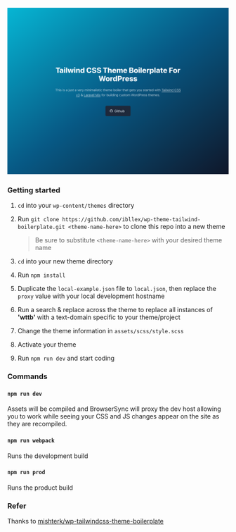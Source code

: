 <p align="center">
    <img src="./screenshot.png" />
</p>

### Getting started

1. `cd` into your `wp-content/themes` directory

2. Run `git clone https://github.com/ibllex/wp-theme-tailwind-boilerplate.git <theme-name-here>` to clone this repo into a new theme

   > Be sure to substitute `<theme-name-here>` with your desired theme name

3. `cd` into your new theme directory

4. Run `npm install`

5. Duplicate the `local-example.json` file to `local.json`, then replace the `proxy` value with your local development hostname

6. Run a search & replace across the theme to replace all instances of **'wttb'** with a text-domain specific to your theme/project

7. Change the theme information in `assets/scss/style.scss`

8. Activate your theme

9. Run `npm run dev` and start coding

### Commands

#### `npm run dev`

Assets will be compiled and BrowserSync will proxy the dev host allowing you to work while seeing your CSS and JS changes appear on the site as they are recompiled.

#### `npm run webpack`

Runs the development build

#### `npm run prod`

Runs the product build

### Refer

Thanks to [mishterk/wp-tailwindcss-theme-boilerplate](https://github.com/mishterk/wp-tailwindcss-theme-boilerplate)



